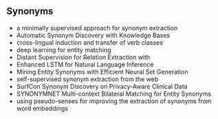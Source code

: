 ## Synonyms 
- a minimally supervised approach for synonym extraction 
- Automatic Synonym Discovery with Knowledge Bases 
- cross-lingual induction and transfer of verb classes 
- deep learning for entity matching 
- Distant Supervision for Relation Extraction with 
- Enhanced LSTM for Natural Language Inference 
- Mining Entity Synonyms with Efficient Neural Set Generation 
- self-supervised synonym extraction from the web 
- SurfCon Synonym Discovery on Privacy-Aware Clinical Data 
- SYNONYMNET Multi-context Bilateral Matching for Entity Synonyms 
- using pseudo-senses for improving the extraction of synonyms from word embeddings 

